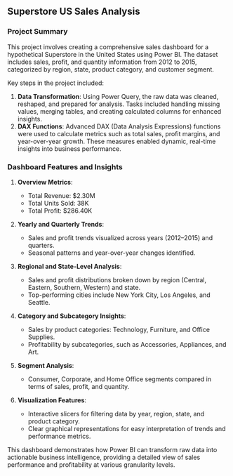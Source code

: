 ## Superstore US Sales Analysis
### Project Summary

This project involves creating a comprehensive sales dashboard for a hypothetical Superstore in the United States using Power BI. The dataset includes sales, profit, and quantity information from 2012 to 2015, categorized by region, state, product category, and customer segment.

Key steps in the project included:  
1. **Data Transformation**: Using Power Query, the raw data was cleaned, reshaped, and prepared for analysis. Tasks included handling missing values, merging tables, and creating calculated columns for enhanced insights.  
2. **DAX Functions**: Advanced DAX (Data Analysis Expressions) functions were used to calculate metrics such as total sales, profit margins, and year-over-year growth. These measures enabled dynamic, real-time insights into business performance.  

### Dashboard Features and Insights

1. **Overview Metrics**:
   - Total Revenue: $2.30M
   - Total Units Sold: 38K
   - Total Profit: $286.40K

2. **Yearly and Quarterly Trends**:
   - Sales and profit trends visualized across years (2012–2015) and quarters.
   - Seasonal patterns and year-over-year changes identified.

3. **Regional and State-Level Analysis**:
   - Sales and profit distributions broken down by region (Central, Eastern, Southern, Western) and state.
   - Top-performing cities include New York City, Los Angeles, and Seattle.

4. **Category and Subcategory Insights**:
   - Sales by product categories: Technology, Furniture, and Office Supplies.
   - Profitability by subcategories, such as Accessories, Appliances, and Art.

5. **Segment Analysis**:
   - Consumer, Corporate, and Home Office segments compared in terms of sales, profit, and quantity.

6. **Visualization Features**:
   - Interactive slicers for filtering data by year, region, state, and product category.
   - Clear graphical representations for easy interpretation of trends and performance metrics.

This dashboard demonstrates how Power BI can transform raw data into actionable business intelligence, providing a detailed view of sales performance and profitability at various granularity levels.
